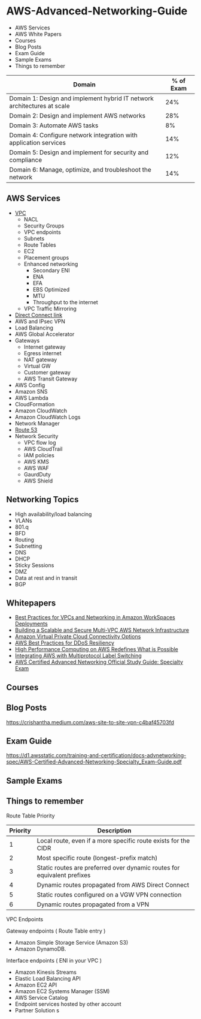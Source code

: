 # AWS-Advanced-Networking-Guide

* AWS Services
* AWS White Papers
* Courses 
* Blog Posts 
* Exam Guide 
* Sample Exams 
* Things to remember


| Domain | % of Exam |
|--------|-------------|
| Domain 1: Design and implement hybrid IT network architectures at scale | 24% |
| Domain 2: Design and implement AWS networks | 28% |
| Domain 3: Automate AWS tasks | 8% |
| Domain 4: Configure network integration with application services | 14% |
| Domain 5: Design and implement for security and compliance | 12% |
| Domain 6: Manage, optimize, and troubleshoot the network|  14% |


## AWS Services
* [VPC](https://aws.amazon.com/vpc/faqs/?ep=sec&sec=spec_advn)
  * NACL
  * Security Groups
  * VPC endpoints
  * Subnets
  * Route Tables
  * EC2
  * Placement groups
  * Enhanced networking
    * Secondary ENI
    * ENA
    * EFA
    * EBS Optimized
    * MTU
    * Throughput to the internet
  * VPC Traffic Mirroring
* [Direct Connect link](https://aws.amazon.com/directconnect/faqs/?ep=sec&sec=spec_advn)
* AWS and IPsec VPN
* Load Balancing
* AWS Global Accelerator
* Gateways 
  * Internet gateway 
  * Egress internet 
  * NAT gateway
  * Virtual GW
  * Customer gateway
  * AWS Transit Gateway
* AWS Config
* Amazon SNS
* AWS Lambda
* CloudFormation
* Amazon CloudWatch
* Amazon CloudWatch Logs
* Network Manager
* [Route 53](https://aws.amazon.com/route53/faqs/?ep=sec&sec=spec_advn)
* Network Security
  * VPC flow log
  * AWS CloudTrail
  * IAM policies
  * AWS KMS
  * AWS WAF
  * GaurdDuty
  * AWS Shield

## Networking Topics
* High availability/load balancing
* VLANs
* 801.q 
* BFD
* Routing
* Subnetting
* DNS
* DHCP
* Sticky Sessions
* DMZ
* Data at rest and in transit
* BGP 





## Whitepapers

* [Best Practices for VPCs and Networking in Amazon WorkSpaces Deployments](https://d1.awsstatic.com/whitepapers/best-practices-vpcs-networking-amazon-workspaces-deployments.pdf)
* [Building a Scalable and Secure Multi-VPC AWS Network Infrastructure](https://docs.aws.amazon.com/whitepapers/latest/building-scalable-secure-multi-vpc-network-infrastructure/welcome.html)
* [Amazon Virtual Private Cloud Connectivity Options](https://docs.aws.amazon.com/whitepapers/latest/aws-vpc-connectivity-options/welcome.html)
* [AWS Best Practices for DDoS Resiliency](https://d1.awsstatic.com/whitepapers/Security/DDoS_White_Paper.pdf)
* [High Performance Computing on AWS Redefines What is Possible](https://d1.awsstatic.com/whitepapers/Intro_to_HPC_on_AWS.pdf)
* [Integrating AWS with Multiprotocol Label Switching](https://d1.awsstatic.com/whitepapers/Networking/integrating-aws-with-multiprotocol-label-switching.pdf)
* [AWS Certified Advanced Networking Official Study Guide: Specialty Exam](https://www.amazon.com/Certified-Advanced-Networking-Official-Study-ebook/dp/B079VKD1CN)

## Courses

## Blog Posts

https://crishantha.medium.com/aws-site-to-site-vpn-c4baf45703fd

## Exam Guide

https://d1.awsstatic.com/training-and-certification/docs-advnetworking-spec/AWS-Certified-Advanced-Networking-Specialty_Exam-Guide.pdf

## Sample Exams

## Things to remember 

Route Table Priority

|Priority  |Description|
|----------|-------------|
|1	|Local route, even if a more specific route exists for the CIDR|
|2	|Most specific route (longest-prefix match)|
|3	|Static routes are preferred over dynamic routes for equivalent prefixes|
|4	|Dynamic routes propagated from AWS Direct Connect |
|5	|Static routes configured on a VGW VPN connection |
|6	|Dynamic routes propagated from a VPN |


VPC Endpoints 

Gateway endpoints ( Route Table entry )
  - Amazon Simple Storage Service (Amazon S3) 
  - Amazon DynamoDB. 

Interface endpoints ( ENI in your VPC )
  - Amazon Kinesis Streams
  - Elastic Load Balancing API
  - Amazon EC2 API 
  - Amazon EC2 Systems Manager (SSM)
  - AWS Service Catalog 
  - Endpoint services hosted by other account
  - Partner Solution s 